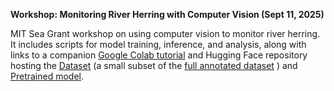 **Workshop: Monitoring River Herring with Computer Vision (Sept 11, 2025)**

MIT Sea Grant workshop on using computer vision to monitor river herring. It includes scripts for model training, inference, and analysis, along with links to a companion [Google Colab tutorial](https://colab.research.google.com/drive/1c5bjOfLhf0M7KLFJ7eWRH94REqQ0nfef) and Hugging Face repository hosting the [Dataset](https://huggingface.co/datasets/zhongqic/Fisheye-example) (a small subset of the [full annotated dataset](https://lila.science/datasets/mit-sea-grant-river-herring/) ) and [Pretrained model](https://huggingface.co/zhongqic/river-herring-yolo11).
